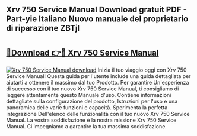 ## Xrv 750 Service Manual Download gratuit PDF - Part-yie Italiano Nuovo manuale del proprietario di riparazione ZBTjI

# <h2><a href="http://dfa9xo.blite.top/?on=Xrv+750+Service+Manual">🔗Download 👉🔴 Xrv 750 Service Manual</a></h2>

[![Xrv 750 Service Manual download](https://i.imgur.com/lujVjoI.png)](http://dfa9xo.blite.top/?on=Xrv+750+Service+Manual)
Inizia il tuo viaggio oggi con Xrv 750 Service Manual! Questa guida per l'utente include una guida dettagliata per aiutarti a ottenere il massimo dal tuo Prodotto. Per garantire Un'esperienza di successo con il tuo nuovo Xrv 750 Service Manual, ti consigliamo di leggere attentamente questo Manuale d'uso. Contiene informazioni dettagliate sulla configurazione del prodotto, Istruzioni per l'uso e una panoramica delle varie funzioni e capacità. Sperimenta la perfetta integrazione Dell'elenco delle funzionalità con il tuo nuovo Xrv 750 Service Manual. La vostra soddisfazione è la nostra missione Xrv 750 Service Manual. Ci impegniamo a garantire la tua massima soddisfazione.
